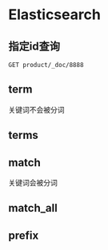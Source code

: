 # Elasticsearch

## 指定id查询

```
GET product/_doc/8888
```



## term

关键词不会被分词

## terms

## match

关键词会被分词

## match_all

## prefix